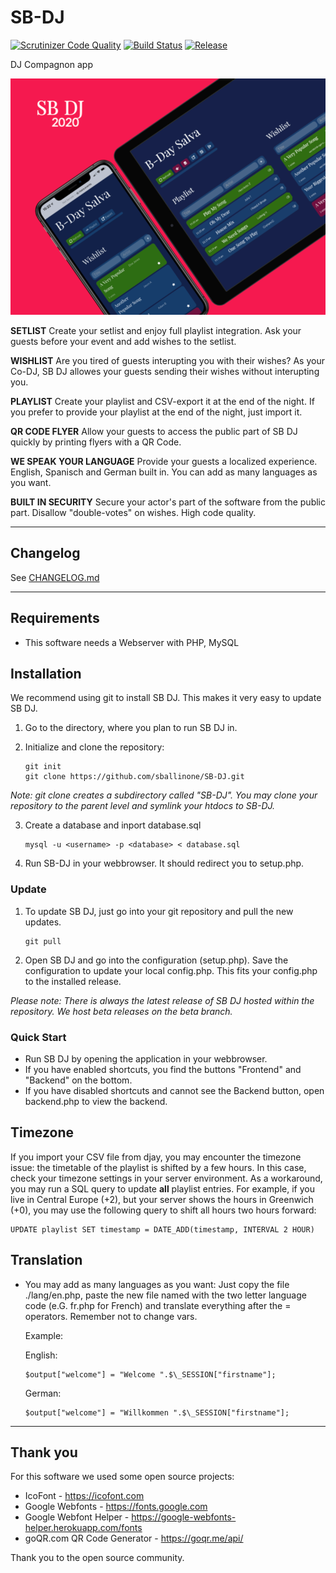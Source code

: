 # SB-DJ

[![Scrutinizer Code Quality](https://scrutinizer-ci.com/g/sballinone/SB-DJ/badges/quality-score.png?b=master)](https://scrutinizer-ci.com/g/sballinone/SB-DJ/?branch=master)
[![Build Status](https://scrutinizer-ci.com/g/sballinone/SB-DJ/badges/build.png?b=master)](https://scrutinizer-ci.com/g/sballinone/SB-DJ/build-status/master)
[![Release](https://badgen.net/badge/release/2024.1/cyan)](https://github.com/sballinone/SB-DJ/releases/)

DJ Compagnon app

![Mockup](external/mockup.png)

**SETLIST** Create your setlist and enjoy full playlist integration. Ask your guests before your event and add wishes to the setlist.

**WISHLIST** Are you tired of guests interupting you with their wishes? As your Co-DJ, SB DJ allowes your guests sending their wishes without interupting you.

**PLAYLIST** Create your playlist and CSV-export it at the end of the night. If you prefer to provide your playlist at the end of the night, just import it.

**QR CODE FLYER** Allow your guests to access the public part of SB DJ quickly by printing flyers with a QR Code.

**WE SPEAK YOUR LANGUAGE** Provide your guests a localized experience. English, Spanisch and German built in. You can add as many languages as you want.

**BUILT IN SECURITY** Secure your actor's part of the software from the public part. Disallow "double-votes" on wishes. High code quality.

* * *

## Changelog

See [CHANGELOG.md](CHANGELOG.md)

* * *

## Requirements

-   This software needs a Webserver with PHP, MySQL

## Installation

We recommend using git to install SB DJ. This makes it very easy to update SB DJ.

1.  Go to the directory, where you plan to run SB DJ in.
2.  Initialize and clone the repository: 

    ```
    git init
    git clone https://github.com/sballinone/SB-DJ.git
    ```

_Note: git clone creates a subdirectory called "SB-DJ". You may clone your repository to the parent level and symlink your htdocs to SB-DJ._

3.  Create a database and inport database.sql
    
    ```
    mysql -u <username> -p <database> < database.sql
    ```

4.  Run SB-DJ in your webbrowser. It should redirect you to setup.php.

### Update

1.  To update SB DJ, just go into your git repository and pull the new updates.

    ```
    git pull
    ```

2.  Open SB DJ and go into the configuration (setup.php). Save the configuration to update your local config.php. This fits your config.php to the installed release.

_Please note: There is always the latest release of SB DJ hosted within the repository. We host beta releases on the beta branch._

### Quick Start

-   Run SB DJ by opening the application in your webbrowser. 
-   If you have enabled shortcuts, you find the buttons "Frontend" and "Backend" on the bottom.
-   If you have disabled shortcuts and cannot see the Backend button, open backend.php to view the backend.

## Timezone

If you import your CSV file from djay, you may encounter the timezone issue: the timetable of the playlist is shifted by a few hours. In this case, check your timezone settings in your server environment. 
As a workaround, you may run a SQL query to update **all** playlist entries. For example, if you live in Central Europe (+2), but your server shows the hours in Greenwich (+0), you may use the following query to shift all hours two hours forward:

    UPDATE playlist SET timestamp = DATE_ADD(timestamp, INTERVAL 2 HOUR)

## Translation

-   You may add as many languages as you want: Just copy the file ./lang/en.php, paste the new file named with the two letter language code (e.G. fr.php for French) and translate everything after the = operators. Remember not to change vars.

    Example: 

    English: 

        $output["welcome"] = "Welcome ".$\_SESSION["firstname"]; 

    German: 

        $output["welcome"] = "Willkommen ".$\_SESSION["firstname"];

* * *

## Thank you

For this software we used some open source projects:

-   IcoFont - <https://icofont.com>
-   Google Webfonts - <https://fonts.google.com>
-   Google Webfont Helper - <https://google-webfonts-helper.herokuapp.com/fonts>
-   goQR.com QR Code Generator - <https://goqr.me/api/>

Thank you to the open source community.
